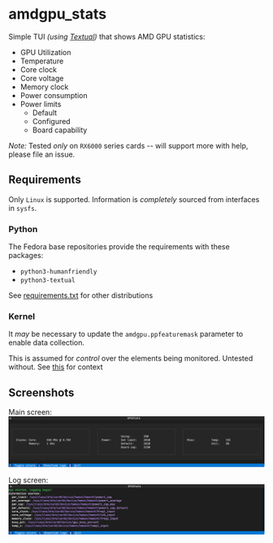 # amdgpu_stats

Simple TUI _(using [Textual](https://textual.textualize.io/))_ that shows AMD GPU statistics:
 - GPU Utilization
 - Temperature
 - Core clock
 - Core voltage
 - Memory clock
 - Power consumption
 - Power limits
   - Default
   - Configured
   - Board capability

*Note:* Tested _only_ on `RX6000` series cards -- will support more with help, please file an issue.

## Requirements
Only `Linux` is supported. Information is _completely_ sourced from interfaces in `sysfs`.

### Python
The Fedora base repositories provide the requirements with these packages:
 - `python3-humanfriendly`
 - `python3-textual`

See [requirements.txt](requirements.txt) for other distributions

### Kernel
It _may_ be necessary to update the `amdgpu.ppfeaturemask` parameter to enable data collection. 

This is assumed for *control* over the elements being monitored. Untested without. See [this](https://wiki.archlinux.org/title/AMDGPU#Boot_parameter) for context

## Screenshots

Main screen:
![Screenshot of main screen](main.png "Main screen")

Log screen:
![Screenshot of log screen](logging.png "Logging screen")
